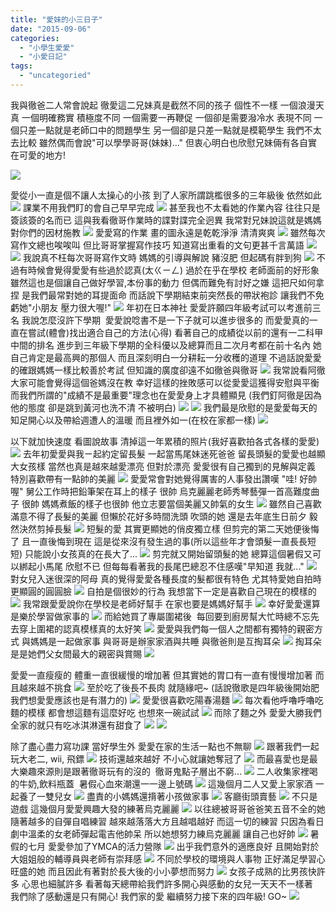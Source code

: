 ```yaml
---
title: "愛妹的小三日子"
date: "2015-09-06"
categories: 
  - "小學生愛愛"
  - "小愛日記"
tags: 
  - "uncategoried"
---
```


我與徹爸二人常會說起 徹愛這二兄妹真是截然不同的孩子 個性不一樣 一個浪漫天真 一個明確務實 積極度不同 一個需要一再鞭促 一個卻是需要潑冷水 表現不同 一個只差一點就是老師口中的問題學生 另一個卻是只差一點就是模範學生 我們不太去比較 雖然偶而會說"可以學學哥哥(妹妹)..." 但衷心明白也欣慰兄妹倆有各自實在可愛的地方!

![](images/20303158682_e39ac63322.jpg)

愛從小一直是個不讓人太操心的小孩 到了人家所謂跳檻很多的三年級後 依然如此 ![](images/19444597748_15f691687a.jpg) 課業不用我們盯的會自己早早完成 ![](images/16604142436_139a0e5cc8.jpg) 甚至我也不太看她的作業內容 往往只是簽該簽的名而已 這與我看徹哥作業時的諜對諜完全迥異 我常對兄妹說這就是媽媽對你們的因材施教 ![](images/19625664722_6cae72a716.jpg) 愛愛寫的作業 畫的圖永遠是乾乾淨淨 清清爽爽 ![](images/15307053486_7741624106.jpg) 雖然每次寫作文總也唉唉叫 但比哥哥掌握寫作技巧 知道寫出重看的文句更甚千言萬語 ![](images/15143507068_c6b319c631.jpg) ![](images/15610090341_5cb786b763.jpg) 我說真不枉每次哥哥寫作文時 媽媽的引導與解說 豬沒肥 但起碼有胖到狗 ![](images/15427179000_8f03df0c91.jpg) 不過有時候會覺得愛愛有些過於認真(太ㄍㄧㄥ) 過於在乎在學校 老師面前的好形象 雖然這也是個讓自己做好學習,本份事的動力 但偶而難免有討好之嫌 這把尺如何拿捏 是我們最常對她的耳提面命 而話說下學期結束前突然長的帶狀袍診 讓我們不免虧她"小朋友 壓力很大喔!" ![](images/19444651858_d06fbe70a6.jpg) 年初在日本神社 愛愛許願四年級考試可以考進前三名 我說怎麼沒許下學期  愛愛說唸書不是一下子就可以進步很多的 而愛愛真的一直在嘗試(體會)找出適合自己的方法(心得) 看著自己的成績從以前的還有一二科甲 中間的排名 進步到三年級下學期的全科優以及總算而且二次月考都在前十名內 她自己肯定是最高興的那個人 而且深刻明白一分耕耘一分收穫的道理 不過話說愛愛的確跟媽媽一樣比較善於考試 但知識的廣度卻遠不如徹爸與徹哥 ![](images/16007890364_bd35b67d40.jpg) 我常說看阿徹 大家可能會覺得這個爸媽沒在教 幸好這樣的挫敗感可以從愛愛這獲得安慰與平衡 而我們所謂的"成績不是最重要"理念也在愛愛身上才具體顯見 (我們釘阿徹是因為他的態度 卻是跳到黃河也洗不清 不被明白) ![](images/16444314569_67c4b0fb44.jpg) ![](images/21088133055_e38b1af12a.jpg) 我們最是欣慰的是愛愛每天的知足開心以及帶給週遭人的溫暖 而且裡外如一(在校在家都一樣) ![](images/19444600920_3766d0b441.jpg) 

以下就加快速度 看圖說故事 清掉這一年累積的照片(我好喜歡拍各式各樣的愛愛) ![](images/16219561345_9838248750.jpg) 去年初愛愛與我ㄧ起約定留長髮 一起當馬尾妹迷死爸爸 留長頭髮的愛愛也越顯大女孩樣 當然也真是越來越愛漂亮 但對於漂亮 愛愛很有自己獨到的見解與定義 特別喜歡帶有一點帥的美麗 ![](images/16033738007_fcd3ea6bc3.jpg) 愛愛常會對她覺得厲害的人事發出讚嘆 "哇! 好帥喔" 舅公工作時把鉛筆架在耳上的樣子 很帥 烏克麗麗老師秀琴藝彈一首高難度曲子 很帥 媽媽煮飯的樣子也很帥 他立志要當個美麗又帥氣的女生 ![](images/15426770407_1a04ce98e3.jpg) 雖然自己喜歡滿意不得了長髮的美麗 但懶於花好多時間洗頭 吹頭的她 還是去年底生日前夕 毅然決然剪掉長髮 ![](images/16033467629_f3ffef063a.jpg) 短髮的愛 其實更顯她的俏皮獨立樣 但剪完的第二天她便後悔了 且一直後悔到現在 這是從來沒有發生過的事(所以這些年才會頭髮一直長長短短) 只能說小女孩真的在長大了... ![](images/15599719773_f8459e77c0.jpg) 剪完就又開始留頭髮的她 總算這個暑假又可以綁起小馬尾 欣慰不已 但每每看著我的長尾巴總忍不住感嘆"早知道 我就..." ![](images/19637112041_7c67712e9a.jpg) 對女兒入迷很深的阿母 真的覺得愛愛各種長度的髮都很有特色 尤其特愛她自拍時 更顯圓的圓圓臉 ![](images/19010097544_478df6bdef.jpg) 自拍是個很妙的行為 我想當下一定是喜歡自己現在的模樣的 ![](images/20311608025_7924646868.jpg) 我常跟愛愛說你在學校是老師好幫手 在家也要是媽媽好幫手 ![](images/19637021541_509e9d09ae.jpg) 幸好愛愛還算是樂於學習做家事的 ![](images/16443048880_c593b49936.jpg) 而給她買了專屬圍裙後  每回要到廚房幫大忙時總不忘先去穿上圍裙的認真模樣真的太好笑 ![](images/16629389872_306b901941.jpg) 愛愛與我們每一個人之間都有獨特的親密方式 與媽媽是一起做家事 與哥哥是辦家家酒與共睡 與徹爸則是互掏耳朵 ![](images/19606451306_c18c9f2330.jpg) 掏耳朵是是她們父女間最大的親密與賞賜 ![](images/19446040199_ea4f7ca92a.jpg)

愛愛一直瘦瘦的 體重一直很緩慢的增加著 但其實她的胃口有一直有慢慢增加著 而且越來越不挑食 ![](images/16443067500_11f41cb48f.jpg) 至於吃了後長不長肉 就隨緣吧~ (話說徹歌是四年級後開始肥 我們想愛愛應該也是有潛力的) ![](images/19444559708_7bb3323c9c.jpg) 愛愛很喜歡吃陽春湯麵 ![](images/16623676607_281a1dcedf.jpg) 每次看他呼嚕呼嚕吃麵的模樣 都會想這麵有這麼好吃 也想來一碗試試 ![](images/16643425008_64c3894efe.jpg) 而除了麵之外 愛愛大勝我們全家的就只有吃冰淇淋還有甜食了 ![](images/16643427218_2356003249.jpg) ![](images/20123542380_d0b1c7c8c0.jpg)

除了盡心盡力寫功課 當好學生外 愛愛在家的生活一點也不無聊 ![](images/19446109189_cbf786e3b5.jpg) 跟著我們一起玩大老二, wii, 飛鏢 ![](images/16805128416_f0915400ae.jpg) 技術還越來越好 不小心就讓她奪冠了 ![](images/19444567548_feab99361c.jpg) 而最喜愛也是最大樂趣來源則是跟著徹哥玩有的沒的  徹哥鬼點子層出不窮... ![](images/19009936234_e0b1aa5fd9.jpg) 二人收集家裡喝的牛奶,飲料瓶蓋  暑假心血來潮還一一邊上號碼 ![](images/19011653973_0b2cb0dd1a.jpg) 這幾個月二人又愛上家家酒 一起養了一雙兒女 ![](images/20711261078_8703e37a2a.jpg) 盡責的小媽媽還揹著小孩做家事 ![](images/19690607153_3a636f5888.jpg) 客廳街頭賣藝 ![](images/20285361666_ef6363d8ec.jpg) 不只是遊戲 這幾個月愛愛興趣大發的練著烏克麗麗 ![](images/20123550390_61f720b2c6.jpg) 以往總被哥哥爸爸笑五音不全的她 隨著越多的自彈自唱練習 越來越落落大方且越唱越好 而這一切的練習 只因為看日劇中溫柔的女老師彈起電吉他帥呆 所以她想努力練烏克麗麗 讓自己也好帥 ![](images/20285347626_f73e73f285.jpg) 暑假的七月 愛愛參加了YMCA的活力營隊 ![](images/20311589655_96a2679514.jpg) 出乎我們意外的適應良好 且開始對於大姐姐般的輔導員與老師有崇拜感 ![](images/20711256028_2d273f36dd.jpg) 不同於學校的環境與人事物 正好滿足學習心旺盛的她 而且因此有著對於長大後的小小夢想而努力 ![](images/20276646394_594b9b5804.jpg) 女孩子成熟的比男孩快許多 心思也細膩許多 看著每天總帶給我們許多開心與感動的女兒一天天不一樣著  我們除了感動還是只有開心! 我們家的愛 繼續努力接下來的四年級! GO~ ![](images/20737674132_3de7d47df6.jpg)

